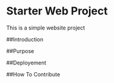 # Starter Web Project

This is a simple website project

##Introduction

##Purpose

##Deployement

##How To Contribute
